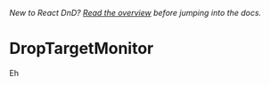 *New to React DnD? [Read the overview](/docs-overview.html) before jumping into the docs.*

DropTargetMonitor
===================

Eh